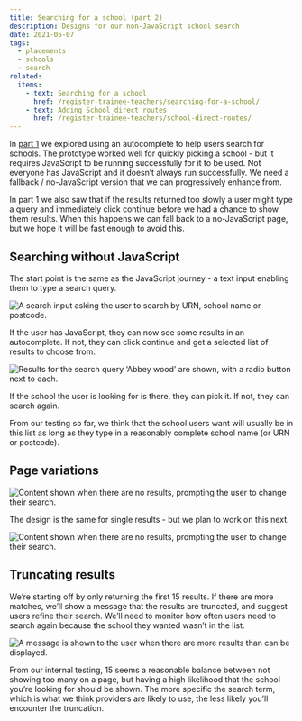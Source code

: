 ```yaml
---
title: Searching for a school (part 2)
description: Designs for our non-JavaScript school search
date: 2021-05-07
tags:
  - placements
  - schools
  - search
related:
  items:
    - text: Searching for a school
      href: /register-trainee-teachers/searching-for-a-school/
    - text: Adding School direct routes
      href: /register-trainee-teachers/school-direct-routes/
---
```


In [part 1](../searching-for-a-school) we explored using an autocomplete to help users search for schools. The prototype worked well for quickly picking a school - but it requires JavaScript to be running successfully for it to be used. Not everyone has JavaScript and it doesn’t always run successfully. We need a fallback / no-JavaScript version that we can progressively enhance from.

In part 1  we also saw that if the results returned too slowly a user might type a query and immediately click continue before we had a chance to show them results. When this happens we can fall back to a no-JavaScript page, but we hope it will be fast enough to avoid this.

## Searching without JavaScript

The start point is the same as the JavaScript journey - a text input enabling them to type a search query.

![A search input asking the user to search by URN, school name or postcode.](01-search-input.png)

If the user has JavaScript, they can now see some results in an autocomplete. If not, they can click continue and get a selected list of results to choose from.

![Results for the search query ‘Abbey wood’ are shown, with a radio button next to each.](02-search-results.png)

If the school the user is looking for is there, they can pick it. If not, they can search again.

From our testing so far, we think that the school users want will usually be in this list as long as they type in a reasonably complete school name (or URN or postcode).

## Page variations

![Content shown when there are no results, prompting the user to change their search.](03-no-results.png)

The design is the same for single results - but we plan to work on this next.

![Content shown when there are no results, prompting the user to change their search.](04-single-result.png)

## Truncating results

We’re starting off by only returning the first 15 results. If there are more matches, we’ll show a message that the results are truncated, and suggest users refine their search. We’ll need to monitor how often users need to search again because the school they wanted wasn’t in the list.

![A message is shown to the user when there are more results than can be displayed.](05-truncated-results.png)

From our internal testing, 15 seems a reasonable balance between not showing too many on a page, but having a high likelihood that the school you’re looking for should be shown. The more specific the search term, which is what we think providers are likely to use, the less likely you’ll encounter the truncation.
